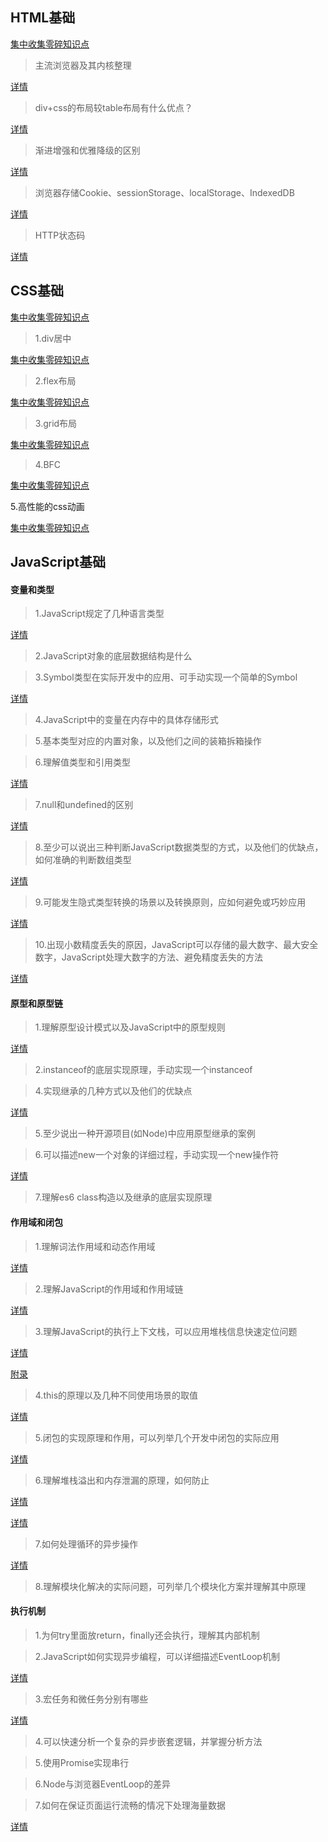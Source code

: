 ## HTML基础

[集中收集零碎知识点](前端面试准备/html/集中收集零碎知识点.md)

> 主流浏览器及其内核整理

[详情](前端面试准备/html/主流浏览器及其内核整理.md)

> div+css的布局较table布局有什么优点？

[详情](前端面试准备/html/div+css的布局较table布局有什么优点.md)

> 渐进增强和优雅降级的区别

[详情](前端面试准备/html/渐进增强和优雅降级的区别.md)

> 浏览器存储Cookie、sessionStorage、localStorage、IndexedDB

[详情](前端面试准备/html/浏览器存储.md)

> HTTP状态码

[详情](前端面试准备/html/HTTP状态码.md)

## CSS基础

[集中收集零碎知识点](前端面试准备/css/集中收集零碎知识点.md)

> 1.div居中

[集中收集零碎知识点](前端面试准备/css/div居中.md)

> 2.flex布局

[集中收集零碎知识点](前端面试准备/css/flex布局.md)

> 3.grid布局

[集中收集零碎知识点](前端面试准备/css/grid布局.md)

> 4.BFC

[集中收集零碎知识点](前端面试准备/css/BFC.md)

5.高性能的css动画

[集中收集零碎知识点](前端面试准备/css/高性能的css动画.md)

## JavaScript基础

#### 变量和类型

> 1.JavaScript规定了几种语言类型

[详情](前端面试准备/js/JavaScript规定了几种语言类型.md)

> 2.JavaScript对象的底层数据结构是什么

> 3.Symbol类型在实际开发中的应用、可手动实现一个简单的Symbol

[详情](前端面试准备/js/Symbol类型学习.md)

> 4.JavaScript中的变量在内存中的具体存储形式


> 5.基本类型对应的内置对象，以及他们之间的装箱拆箱操作


> 6.理解值类型和引用类型

[详情](前端面试准备/js/理解值类型和引用类型.md)

> 7.null和undefined的区别

[详情](前端面试准备/js/null和undefined的区别.md)

> 8.至少可以说出三种判断JavaScript数据类型的方式，以及他们的优缺点，如何准确的判断数组类型

[详情](前端面试准备/js/判断JavaScript数据类型的方式.md)

> 9.可能发生隐式类型转换的场景以及转换原则，应如何避免或巧妙应用

[详情](前端面试准备/js/隐式类型转换.md)

> 10.出现小数精度丢失的原因，JavaScript可以存储的最大数字、最大安全数字，JavaScript处理大数字的方法、避免精度丢失的方法

[详情](前端面试准备/js/出现小数精度丢失的原因和解决方案.md)

#### 原型和原型链

> 1.理解原型设计模式以及JavaScript中的原型规则

[详情](前端面试准备/js/理解原型设计模式以及JavaScript中的原型规则.md)

> 2.instanceof的底层实现原理，手动实现一个instanceof


> 4.实现继承的几种方式以及他们的优缺点

[详情](前端面试准备/js/实现继承的几种方式以及他们的优缺点.md)

> 5.至少说出一种开源项目(如Node)中应用原型继承的案例


> 6.可以描述new一个对象的详细过程，手动实现一个new操作符

[详情](前端面试准备/js/new操作符.md)

> 7.理解es6 class构造以及继承的底层实现原理

#### 作用域和闭包

> 1.理解词法作用域和动态作用域

[详情](前端面试准备/js/理解词法作用域和动态作用域.md)

> 2.理解JavaScript的作用域和作用域链

[详情](前端面试准备/js/理解JavaScript的作用域和作用域链.md)

> 3.理解JavaScript的执行上下文栈，可以应用堆栈信息快速定位问题

[详情](前端面试准备/js/执行上下文.md)

[附录](前端面试准备/js/执行上下文.xmind)

> 4.this的原理以及几种不同使用场景的取值

[详情](前端面试准备/js/this的原理以及几种不同使用场景的取值.md)

> 5.闭包的实现原理和作用，可以列举几个开发中闭包的实际应用

[详情](前端面试准备/js/闭包.md)

> 6.理解堆栈溢出和内存泄漏的原理，如何防止

[详情](前端面试准备/js/理解堆栈溢出和内存泄漏的原理，如何防止.md)

[详情](前端面试准备/js/堆栈队列.md)

> 7.如何处理循环的异步操作

[详情](前端面试准备/js/如何处理循环的异步操作.md)

> 8.理解模块化解决的实际问题，可列举几个模块化方案并理解其中原理

#### 执行机制

> 1.为何try里面放return，finally还会执行，理解其内部机制


> 2.JavaScript如何实现异步编程，可以详细描述EventLoop机制

[详情](前端面试准备/js/JavaScript如何实现异步编程，EventLoop机制.md)

> 3.宏任务和微任务分别有哪些

[详情](前端面试准备/js/宏任务和微任务分别有哪些.md)

> 4.可以快速分析一个复杂的异步嵌套逻辑，并掌握分析方法


> 5.使用Promise实现串行


> 6.Node与浏览器EventLoop的差异


> 7.如何在保证页面运行流畅的情况下处理海量数据

[详情](前端面试准备/js/如何在保证页面运行流畅的情况下处理海量数据.md)
